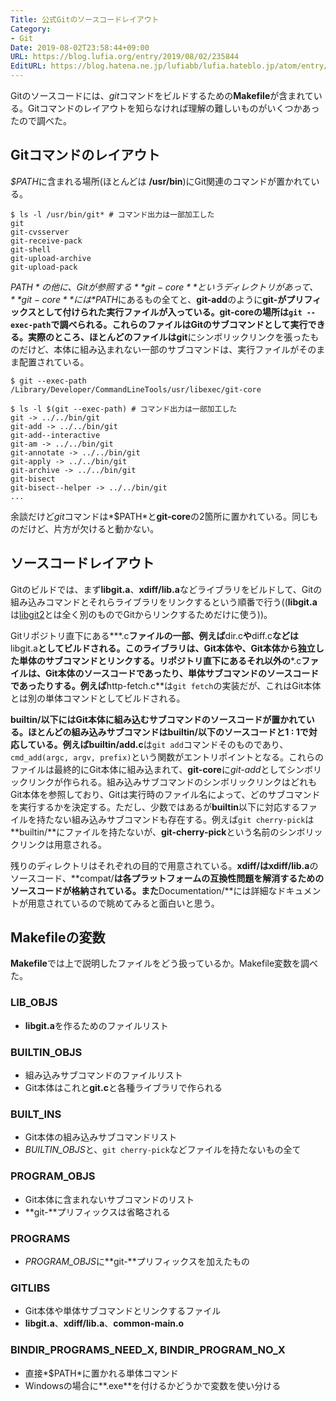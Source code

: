 ```yaml
---
Title: 公式Gitのソースコードレイアウト
Category:
- Git
Date: 2019-08-02T23:58:44+09:00
URL: https://blog.lufia.org/entry/2019/08/02/235844
EditURL: https://blog.hatena.ne.jp/lufiabb/lufia.hateblo.jp/atom/entry/17680117127002469688
---
```


Gitのソースコードには、*git*コマンドをビルドするための**Makefile**が含まれている。Gitコマンドのレイアウトを知らなければ理解の難しいものがいくつかあったので調べた。

## Gitコマンドのレイアウト

*$PATH*に含まれる場所(ほとんどは **/usr/bin**)にGit関連のコマンドが置かれている。

```console
$ ls -l /usr/bin/git* # コマンド出力は一部加工した
git
git-cvsserver
git-receive-pack
git-shell
git-upload-archive
git-upload-pack
```

*$PATH*の他に、Gitが参照する**git-core**というディレクトリがあって、**git-core**には*$PATH*にあるもの全てと、**git-add**のように**git-**がプリフィックスとして付けられた実行ファイルが入っている。**git-core**の場所は`git --exec-path`で調べられる。これらのファイルはGitのサブコマンドとして実行できる。実際のところ、ほとんどのファイルは**git**にシンボリックリンクを張ったものだけど、本体に組み込まれない一部のサブコマンドは、実行ファイルがそのまま配置されている。

```console
$ git --exec-path
/Library/Developer/CommandLineTools/usr/libexec/git-core

$ ls -l $(git --exec-path) # コマンド出力は一部加工した
git -> ../../bin/git
git-add -> ../../bin/git
git-add--interactive
git-am -> ../../bin/git
git-annotate -> ../../bin/git
git-apply -> ../../bin/git
git-archive -> ../../bin/git
git-bisect
git-bisect--helper -> ../../bin/git
...
```

余談だけど*git*コマンドは*$PATH*と**git-core**の2箇所に置かれている。同じものだけど、片方が欠けると動かない。

## ソースコードレイアウト

Gitのビルドでは、まず**libgit.a**、**xdiff/lib.a**などライブラリをビルドして、Gitの組み込みコマンドとそれらライブラリをリンクするという順番で行う((**libgit.a**は[libgit2](https://libgit2.org)とは全く別のものでGitからリンクするためだけに使う))。

Gitリポジトリ直下にある**\*.c**ファイルの一部、例えば**dir.c**や**diff.c**などは**libgit.a**としてビルドされる。このライブラリは、Git本体や、Git本体から独立した単体のサブコマンドとリンクする。リポジトリ直下にあるそれ以外の**\*.c**ファイルは、Git本体のソースコードであったり、単体サブコマンドのソースコードであったりする。例えば**http-fetch.c**は`git fetch`の実装だが、これはGit本体とは別の単体コマンドとしてビルドされる。

**builtin/**以下にはGit本体に組み込むサブコマンドのソースコードが置かれている。ほとんどの組み込みサブコマンドは**builtin/**以下のソースコードと1 : 1で対応している。例えば**builtin/add.c**は`git add`コマンドそのものであり、`cmd_add(argc, argv, prefix)`という関数がエントリポイントとなる。これらのファイルは最終的にGit本体に組み込まれて、**git-core**に*git-add*としてシンボリックリンクが作られる。組み込みサブコマンドのシンボリックリンクはどれもGit本体を参照しており、Gitは実行時のファイル名によって、どのサブコマンドを実行するかを決定する。ただし、少数ではあるが**builtin**以下に対応するファイルを持たない組み込みサブコマンドも存在する。例えば`git cherry-pick`は**builtin/**にファイルを持たないが、**git-cherry-pick**という名前のシンボリックリンクは用意される。

残りのディレクトリはそれぞれの目的で用意されている。**xdiff/**は**xdiff/lib.a**のソースコード、**compat/**は各プラットフォームの互換性問題を解消するためのソースコードが格納されている。また**Documentation/**には詳細なドキュメントが用意されているので眺めてみると面白いと思う。

## Makefileの変数

**Makefile**では上で説明したファイルをどう扱っているか。Makefile変数を調べた。

### LIB_OBJS

- **libgit.a**を作るためのファイルリスト

### BUILTIN_OBJS

- 組み込みサブコマンドのファイルリスト
- Git本体はこれと**git.c**と各種ライブラリで作られる

### BUILT_INS

- Git本体の組み込みサブコマンドリスト
- *BUILTIN_OBJS*と、`git cherry-pick`などファイルを持たないもの全て

### PROGRAM_OBJS

- Git本体に含まれないサブコマンドのリスト
- **git-**プリフィックスは省略される

### PROGRAMS

- *PROGRAM_OBJS*に**git-**プリフィックスを加えたもの

### GITLIBS

- Git本体や単体サブコマンドとリンクするファイル
- **libgit.a**、**xdiff/lib.a**、**common-main.o**

### BINDIR_PROGRAMS_NEED_X, BINDIR_PROGRAM_NO_X

- 直接*$PATH*に置かれる単体コマンド
- Windowsの場合に**.exe**を付けるかどうかで変数を使い分ける
